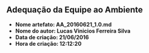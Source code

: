 ﻿Adequação da Equipe ao Ambiente 
------
* **Nome artefato: AA_20160621_1.0.md**
* **Nome do autor: Lucas Vinicios Ferreira Silva**
* **Data de criação: 21/06/2016**
* **Hora de criação: 12:12:20**

